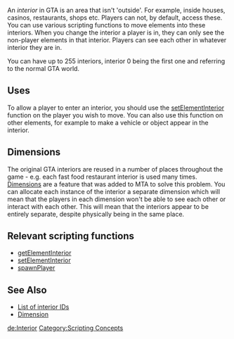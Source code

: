 An *interior* in GTA is an area that isn't 'outside'. For example, inside houses, casinos, restaurants, shops etc. Players can not, by default, access these. You can use various scripting functions to move elements into these interiors. When you change the interior a player is in, they can only see the non-player elements in that interior. Players can see each other in whatever interior they are in.

You can have up to 255 interiors, interior 0 being the first one and referring to the normal GTA world.

Uses
----

To allow a player to enter an interior, you should use the [setElementInterior](/docs/setelementinterior.md "wikilink") function on the player you wish to move. You can also use this function on other elements, for example to make a vehicle or object appear in the interior.

Dimensions
----------

The original GTA interiors are reused in a number of places throughout the game - e.g. each fast food restaurant interior is used many times. [Dimensions](/docs/dimension.md "wikilink") are a feature that was added to MTA to solve this problem. You can allocate each instance of the interior a separate dimension which will mean that the players in each dimension won't be able to see each other or interact with each other. This will mean that the interiors appear to be entirely separate, despite physically being in the same place.

Relevant scripting functions
----------------------------

-   [getElementInterior](/docs/getelementinterior.md "wikilink")
-   [setElementInterior](/docs/setelementinterior.md "wikilink")
-   [spawnPlayer](/docs/spawnplayer.md "wikilink")

See Also
--------

-   [List of interior IDs](/docs/interior_ids.md "wikilink")
-   [Dimension](/docs/dimension.md "wikilink")

[de:Interior](/docs/de:interior.md "wikilink") [Category:Scripting Concepts](/docs/category:scripting_concepts.md "wikilink")
